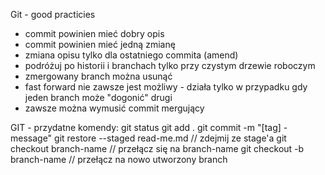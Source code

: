Git - good practicies
* commit powinien mieć dobry opis
* commit powinien mieć jedną zmianę
* zmiana opisu tylko dla ostatniego commita (amend)
* podróżuj po historii i branchach tylko przy czystym drzewie roboczym
* zmergowany branch można usunąć
* fast forward nie zawsze jest możliwy - działa tylko w przypadku gdy jeden branch może "dogonić" drugi
* zawsze można wymusić commit mergujący

GIT - przydatne komendy:
git status
git add .
git commit -m "[tag] - message"
git restore --staged read-me.md // zdejmij ze stage'a
git checkout branch-name // przełącz się na branch-name
git checkout -b branch-name // przełącz na nowo utworzony branch
